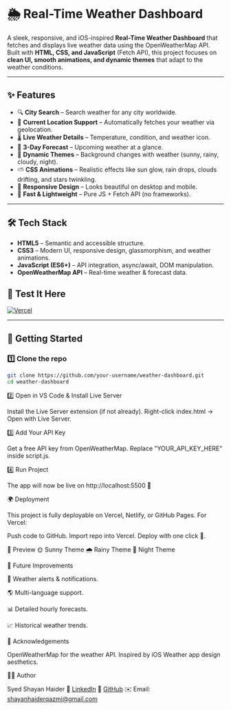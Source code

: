 # 🌦️ Real-Time Weather Dashboard  

A sleek, responsive, and iOS-inspired **Real-Time Weather Dashboard** that fetches and displays live weather data using the OpenWeatherMap API.  
Built with **HTML, CSS, and JavaScript** (Fetch API), this project focuses on **clean UI, smooth animations, and dynamic themes** that adapt to the weather conditions.  

---

## ✨ Features  

- 🔍 **City Search** – Search weather for any city worldwide.  
- 📍 **Current Location Support** – Automatically fetches your weather via geolocation.  
- 🌡️ **Live Weather Details** – Temperature, condition, and weather icon.  
- 📅 **3-Day Forecast** – Upcoming weather at a glance.  
- 🎨 **Dynamic Themes** – Background changes with weather (sunny, rainy, cloudy, night).  
- ⛅ **CSS Animations** – Realistic effects like sun glow, rain drops, clouds drifting, and stars twinkling.  
- 📱 **Responsive Design** – Looks beautiful on desktop and mobile.  
- 🚀 **Fast & Lightweight** – Pure JS + Fetch API (no frameworks).  

---

## 🛠️ Tech Stack  

- **HTML5** – Semantic and accessible structure.  
- **CSS3** – Modern UI, responsive design, glassmorphism, and weather animations.  
- **JavaScript (ES6+)** – API integration, async/await, DOM manipulation.  
- **OpenWeatherMap API** – Real-time weather & forecast data.  


## 🚀 Test It Here  

[![Vercel](https://img.shields.io/badge/Live-Demo-blue?style=for-the-badge&logo=vercel)](https://weather-dashboard-eight-phi.vercel.app//)



---

## 🚀 Getting Started  

### 1️⃣ Clone the repo  
```bash
git clone https://github.com/your-username/weather-dashboard.git
cd weather-dashboard
```
2️⃣ Open in VS Code & Install Live Server

Install the Live Server extension (if not already).
Right-click index.html → Open with Live Server.

3️⃣ Add Your API Key

Get a free API key from OpenWeatherMap.
Replace "YOUR_API_KEY_HERE" inside script.js.

4️⃣ Run Project

The app will now be live on http://localhost:5500 🎉

🌍 Deployment

This project is fully deployable on Vercel, Netlify, or GitHub Pages.
For Vercel:

Push code to GitHub.
Import repo into Vercel.
Deploy with one click 🚀.

📸 Preview
🌞 Sunny Theme
🌧️ Rainy Theme
🌙 Night Theme


📌 Future Improvements

🔔 Weather alerts & notifications.

🌎 Multi-language support.

📊 Detailed hourly forecasts.

📈 Historical weather trends.

🙌 Acknowledgements

OpenWeatherMap for the weather API.
Inspired by iOS Weather app design aesthetics.

👨‍💻 Author

Syed Shayan Haider
💼 [LinkedIn]([url](https://www.linkedin.com/in/syed-shayan-haider?lipi=urn%3Ali%3Apage%3Ad_flagship3_profile_view_base_contact_details%3B64JtbcUuQZOHT69McQDQlQ%3D%3D))
🐙 [GitHub]([url](https://github.com/shayan-qazmi))
✉️ Email: shayanhaiderqazmi@gmail.com

